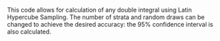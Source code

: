 This code allows for calculation of any double integral using Latin Hypercube Sampling. The number of strata and random draws can be changed to achieve the desired accuracy: the 95% confidence interval is also calculated.
